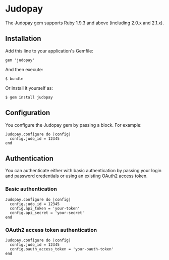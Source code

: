 # Judopay

The Judopay gem supports Ruby 1.9.3 and above (including 2.0.x and 2.1.x).

## Installation

Add this line to your application's Gemfile:

	gem 'judopay'

And then execute:

	$ bundle

Or install it yourself as:

	$ gem install judopay

## Configuration

You configure the Judopay gem by passing a block. For example:

	Judopay.configure do |config|
	  config.judo_id = 12345
	end

## Authentication
You can authenticate either with basic authentication by passing your login and password credentials or using an existing OAuth2 access token.

### Basic authentication

	Judopay.configure do |config|
	  config.judo_id = 12345
	  config.api_token = 'your-token'
	  config.api_secret = 'your-secret'
	end

### OAuth2 access token authentication

	Judopay.configure do |config|
	  config.judo_id = 12345
	  config.oauth_access_token = 'your-oauth-token'
	end